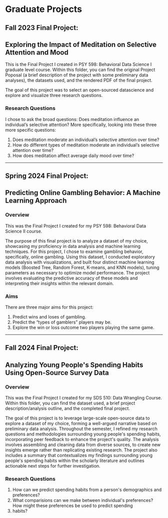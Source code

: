 # Graduate Projects

## Fall 2023 Final Project:
## Exploring the Impact of Meditation on Selective Attention and Mood

This is the Final Project I created in PSY 598: Behavioral Data Science I graduate level course. 
Within this folder, you can find the original Project Poposal (a brief description of the project
with some preliminary data analyses), the datasets used, and the rendered PDF of the final project.

The goal of this project was to select an open-sourced datascience and explore and visualize three 
research questions. 

### Research Questions
I chose to ask the broad questions: Does meditation influence an individual’s selective attention?
More specifically, looking into these three more specific questions:
1) Does meditation moderate an individual’s selective attention over time?
2) How do different types of meditation moderate an individual’s selective attention
over time?
3) How does meditation affect average daily mood over time?

---
## Spring 2024 Final Project:
## Predicting Online Gambling Behavior: A Machine Learning Approach

### Overview
This was the Final Project I created for my PSY 598: Behavioral Data Science II course.

The purpose of this final project is to analyze a dataset of my choice, showcasing my proficiency in data 
analysis and machine learning techniques. For this project, I chose to examine gambling behavior, specifically,
online gambling. Using this dataset, I conducted exploratory data analysis with visualizations, and built four
distinct machine learning models (Boosted Tree, Random Forest, K-means, and KNN models), tuning parameters as 
necessary to optimize model performance. The project involves evaluating the predictive accuracy of these models 
and interpreting their insights within the relevant domain.

### Aims
There are three major aims for this project:
1) Predict wins and loses of gambling.
2) Predict the “types of gamblers” players may be.
3) Explore the win or loss outcome two players playing the same game.

---
## Fall 2024 Final Project:
## Analyzing Young People's Spending Habits Using Open-Source Survey Data

### Overview
This was the Final Project I created for my SDS 510: Data Wrangling Course. Within this folder, you can find the 
dataset used, a brief project description/analysis outline, and the completed final project.

The goal of this project is to leverage large-scale open-source data to explore a dataset of my choice, forming a 
well-argued narrative based on preliminary data analysis. Throughout the semester, I refined my research questions
and methodologies surrounding young people's spending habits, incorporating peer feedback to enhance the project's 
quality. The analysis involves assembling and cleaning data from diverse sources, to create new insights emerge rather 
than replicating existing research. The project also includes a summary that contextualizes my findings surrounding 
young people's spending habits within the scholarly literature and outlines actionable next steps for further investigation.

### Research Questions
1) How can we predict spending habits from a person's demographics and preferences?
2) What comparisions can we make between individual's preferences? How might these preferences be used to predict spending
3) habits?

